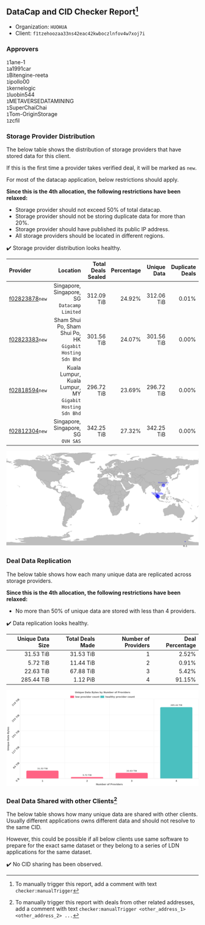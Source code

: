 ## DataCap and CID Checker Report[^1]
 - Organization: `HUOHUA`
 - Client: `f1tzehoozaa33ns42eac42kwboczlnfov4w7xoj7i`
### Approvers
`1`1ane-1<br/>`1`a1991car<br/>`1`Bitengine-reeta<br/>`1`ipollo00<br/>`1`kernelogic<br/>`1`luobin544<br/>`1`METAVERSEDATAMINING<br/>`1`SuperChaiChai<br/>`1`Tom-OriginStorage<br/>`1`zcfil


### Storage Provider Distribution
The below table shows the distribution of storage providers that have stored data for this client.

If this is the first time a provider takes verified deal, it will be marked as `new`.

For most of the datacap application, below restrictions should apply.

**Since this is the 4th allocation, the following restrictions have been relaxed:**
 - Storage provider should not exceed 50% of total datacap.
 - Storage provider should not be storing duplicate data for more than 20%.
 - Storage provider should have published its public IP address.
 - All storage providers should be located in different regions.

✔️ Storage provider distribution looks healthy.

| Provider                                                    |                                                     Location | Total Deals Sealed | Percentage | Unique Data | Duplicate Deals |
| :---------------------------------------------------------- | -----------------------------------------------------------: | -----------------: | ---------: | ----------: | --------------: |
| [f02823878](https://filfox.info/en/address/f02823878)`new`  |              Singapore, Singapore, SG<br/>`Datacamp Limited` |         312.09 TiB |     24.92% |  312.06 TiB |           0.01% |
| [f02823383](https://filfox.info/en/address/f02823383)`new`  | Sham Shui Po, Sham Shui Po, HK<br/>`Gigabit Hosting Sdn Bhd` |         301.56 TiB |     24.07% |  301.56 TiB |           0.00% |
| [f02818594](https://filfox.info/en/address/f02818594)`new`  | Kuala Lumpur, Kuala Lumpur, MY<br/>`Gigabit Hosting Sdn Bhd` |         296.72 TiB |     23.69% |  296.72 TiB |           0.00% |
| [f02812304](https://filfox.info/en/address/f02812304)`new`  |                       Singapore, Singapore, SG<br/>`OVH SAS` |         342.25 TiB |     27.32% |  342.25 TiB |           0.00% |

<img src="https://raw.githubusercontent.com/data-preservation-programs/filplus-checker-assets/main/filecoin-project/filecoin-plus-large-datasets/issues/2195/1700631423649.png"/>

### Deal Data Replication
The below table shows how each many unique data are replicated across storage providers.


**Since this is the 4th allocation, the following restrictions have been relaxed:**
- No more than 50% of unique data are stored with less than 4 providers.

✔️ Data replication looks healthy.

| Unique Data Size | Total Deals Made | Number of Providers | Deal Percentage |
| ---------------: | ---------------: | ------------------: | --------------: |
|        31.53 TiB |        31.53 TiB |                   1 |           2.52% |
|         5.72 TiB |        11.44 TiB |                   2 |           0.91% |
|        22.63 TiB |        67.88 TiB |                   3 |           5.42% |
|       285.44 TiB |         1.12 PiB |                   4 |          91.15% |

<img src="https://raw.githubusercontent.com/data-preservation-programs/filplus-checker-assets/main/filecoin-project/filecoin-plus-large-datasets/issues/2195/1700631424680.png"/>

### Deal Data Shared with other Clients[^3]
The below table shows how many unique data are shared with other clients.
Usually different applications owns different data and should not resolve to the same CID.

However, this could be possible if all below clients use same software to prepare for the exact same dataset or they belong to a series of LDN applications for the same dataset.

✔️ No CID sharing has been observed.

[^1]: To manually trigger this report, add a comment with text `checker:manualTrigger`

[^2]: Deals from those addresses are combined into this report as they are specified with `checker:manualTrigger`

[^3]: To manually trigger this report with deals from other related addresses, add a comment with text `checker:manualTrigger <other_address_1> <other_address_2> ...`
